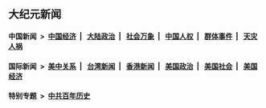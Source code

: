## 大纪元新闻

#### 中国新闻 &nbsp;>&nbsp; [中国经济](indexes/ncid283/README.md?11271245) &nbsp;| &nbsp; [大陆政治](indexes/ncid277/README.md?11271245) &nbsp;| &nbsp; [社会万象](indexes/ncid282/README.md?11271245) &nbsp;| &nbsp; [中国人权](indexes/ncid278/README.md?11271245) &nbsp;| &nbsp; [群体事件](indexes/ncid279/README.md?11271245) &nbsp;| &nbsp; [天灾人祸](indexes/ncid280/README.md?11271245)

#### 国际新闻 &nbsp;>&nbsp; [美中关系](indexes/nf1412576/README.md?11271245) &nbsp;| &nbsp; [台湾新闻](indexes/ncid1349361/README.md?11271245) &nbsp;| &nbsp; [香港新闻](indexes/ncid1349362/README.md?11271245) &nbsp;| &nbsp; [美国政治](indexes/ncid1078159/README.md?11271245) &nbsp;| &nbsp; [美国社会](indexes/ncid1078160/README.md?11271245) &nbsp;| &nbsp; [美国经济](indexes/ncid1078158/README.md?11271245)

#### 特别专题 &nbsp;>&nbsp; [中共百年历史](https://github.com/epoch-news/epoch-special/blob/master/README.md?11271245)  
